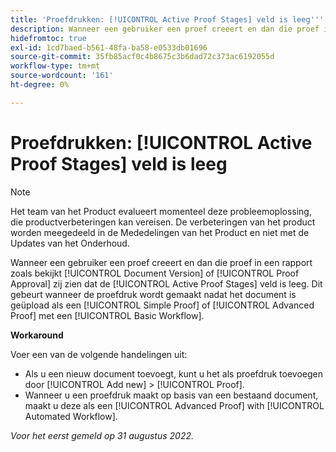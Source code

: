 ```yaml
---
title: 'Proefdrukken: [!UICONTROL Active Proof Stages] veld is leeg'''
description: Wanneer een gebruiker een proef creeert en dan die proef in een rapport zoals bekijkt [!UICONTROL Document Version] of [!UICONTROL Proof Approval] zij zien dat de [!UICONTROL Active Proof Stages] veld is leeg. Dit gebeurt wanneer de proefdruk wordt gemaakt nadat het document is geüpload als een [!UICONTROL Simple Proof] of [!UICONTROL Advanced Proof] met een [!UICONTROL Basic Workflow].
hidefromtoc: true
exl-id: 1cd7baed-b561-48fa-ba58-e0533db01696
source-git-commit: 35fb85acf0c4b8675c3b6dad72c373ac6192055d
workflow-type: tm+mt
source-wordcount: '161'
ht-degree: 0%

---
```


# Proefdrukken: [!UICONTROL Active Proof Stages] veld is leeg

<!--Requested article. This Known Issue is on the TOC for both Workfront and Workfront Proof.-->

>[!NOTE]
>
>Het team van het Product evalueert momenteel deze probleemoplossing, die productverbeteringen kan vereisen. De verbeteringen van het product worden meegedeeld in de Mededelingen van het Product en niet met de Updates van het Onderhoud.

Wanneer een gebruiker een proef creeert en dan die proef in een rapport zoals bekijkt [!UICONTROL Document Version] of [!UICONTROL Proof Approval] zij zien dat de [!UICONTROL Active Proof Stages] veld is leeg. Dit gebeurt wanneer de proefdruk wordt gemaakt nadat het document is geüpload als een [!UICONTROL Simple Proof] of [!UICONTROL Advanced Proof] met een [!UICONTROL Basic Workflow].

**Workaround**

Voer een van de volgende handelingen uit:

* Als u een nieuw document toevoegt, kunt u het als proefdruk toevoegen door [!UICONTROL Add new] > [!UICONTROL Proof].
* Wanneer u een proefdruk maakt op basis van een bestaand document, maakt u deze als een [!UICONTROL Advanced Proof] with [!UICONTROL Automated Workflow].

_Voor het eerst gemeld op 31 augustus 2022._
